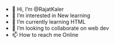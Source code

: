 - 👋 Hi, I’m @RajatKaler
- 👀 I’m interested in New learning
- 🌱 I’m currently learning HTML
- 💞️ I’m looking to collaborate on web dev
- 📫 How to reach me Online

<!---
RajatKaler/RajatKaler is a ✨ special ✨ repository because its `README.md` (this file) appears on your GitHub profile.
You can click the Preview link to take a look at your changes.
--->

